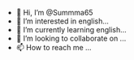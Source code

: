 - 👋 Hi, I’m @Summma65
- 👀 I’m interested in english...
- 🌱 I’m currently learning english...
- 💞️ I’m looking to collaborate on ...
- 📫 How to reach me ...

<!---
Summma65/Summma65 is a ✨ special ✨ repository because its `README.md` (this file) appears on your GitHub profile.
You can click the Preview link to take a look at your changes.
--->
